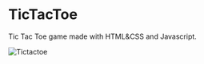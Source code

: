 # TicTacToe
Tic Tac Toe game made with HTML&CSS and Javascript.

![Tictactoe](https://user-images.githubusercontent.com/22996674/83326824-41627180-a277-11ea-89a9-11d4aaa23278.png)
